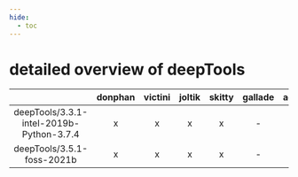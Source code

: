 ```yaml
---
hide:
  - toc
---
```


detailed overview of deepTools
==============================

| |donphan|victini|joltik|skitty|gallade|accelgor|swalot|doduo|
| :---: | :---: | :---: | :---: | :---: | :---: | :---: | :---: | :---: |
|deepTools/3.3.1-intel-2019b-Python-3.7.4|x|x|x|x|-|-|x|x|
|deepTools/3.5.1-foss-2021b|x|x|x|x|-|x|x|x|

